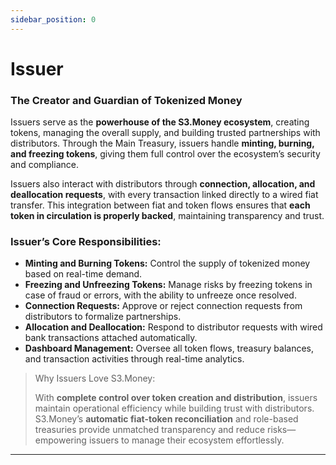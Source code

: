 ```yaml
---
sidebar_position: 0
---
```


# Issuer
### The Creator and Guardian of Tokenized Money
Issuers serve as the **powerhouse of the S3.Money ecosystem**, creating tokens, managing the overall supply, and building trusted partnerships with distributors. Through the Main Treasury, issuers handle **minting, burning, and freezing tokens**, giving them full control over the ecosystem’s security and compliance.

Issuers also interact with distributors through **connection, allocation, and deallocation requests**, with every transaction linked directly to a wired fiat transfer. This integration between fiat and token flows ensures that **each token in circulation is properly backed**, maintaining transparency and trust.

### **Issuer’s Core Responsibilities:**

- **Minting and Burning Tokens:** Control the supply of tokenized money based on real-time demand.
- **Freezing and Unfreezing Tokens:** Manage risks by freezing tokens in case of fraud or errors, with the ability to unfreeze once resolved.
- **Connection Requests:** Approve or reject connection requests from distributors to formalize partnerships.
- **Allocation and Deallocation:** Respond to distributor requests with wired bank transactions attached automatically.
- **Dashboard Management:** Oversee all token flows, treasury balances, and transaction activities through real-time analytics.

> Why Issuers Love S3.Money:
> 
> 
> With **complete control over token creation and distribution**, issuers maintain operational efficiency while building trust with distributors. S3.Money’s **automatic fiat-token reconciliation** and role-based treasuries provide unmatched transparency and reduce risks—empowering issuers to manage their ecosystem effortlessly.
> 

---